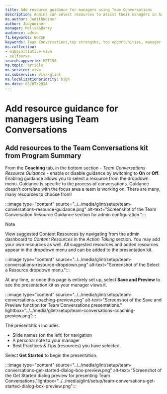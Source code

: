 ```yaml
---
title: Add resource guidance for managers using Team Conversations
description: Admins can select resources to assist their managers in having great conversations with their teams.
ms.author: JudithWeiner
author: JudyWeiner
manager: MelissaBarry
audience: admin
f1.keywords: NOCSH
keywords: Team Conversations,top strengths, top opportunities, manager coaching content
ms.collection:  
- m365initiative-viva
- selfserve 
search.appverid: MET150 
ms.topic: article
ms.service: viva
ms.subservice: viva-glint
ms.localizationpriority: high
ms.date: 03/07/2024
---
```


# Add resource guidance for managers using Team Conversations

## Add resources to the Team Conversations kit from Program Summary

From the **Coaching** tab, in the bottom section - *Team Conversations Resource Guidance* - enable or disable guidance by switching to **On** or **Off**. Enabling guidance allows you to select a resource from the dropdown menu. Guidance is specific to the process of conversations. Guidance doesn't correlate with the focus area a team is working on. There are many, many resources to choose from!

:::image type="content" source="../../media/glint/setup/team-conversations-resource-guidance.png" alt-text="Screenshot of the Team Conversation Resource Guidance section for admin configuration.":::

>[!NOTE] 
> View suggested Content Resources by navigating from the admin dashboard to *Content Resources* in the *Action Taking* section. You may add your own resources as well. All suggested resources and added resources appear in the dropdown menu and can be added to the presentation kit.

:::image type="content" source="../../media/glint/setup/team-conversations-resource-dropdown.png" alt-text="Screenshot of the Select a Resource dropdown menu.":::

At any time, or once this page is entirely set up, select **Save and Preview** to see the presentation kit as your manager views it. 

:::image type="content" source="../../media/glint/setup/team-conversations-coaching-preview.png" alt-text="Screenshot of the Save and Preview function for Team Conversations presentations." lightbox="../../media/glint/setup/team-conversations-coaching-preview.png":::

The presentation includes: 

- Slide names (on the left) for navigation 
- A personal note to your manager 
- Best Practices & Tips (resources) you have selected. 

Select **Get Started** to begin the presentation. 

:::image type="content" source="../../media/glint/setup/team-conversations-get-started-dialog-box-preview.png" alt-text="Screenshot of the Get Started dialog preview for presenting Team Conversations."lightbox="../../media/glint/setup/team-conversations-get-started-dialog-box-preview.png":::



